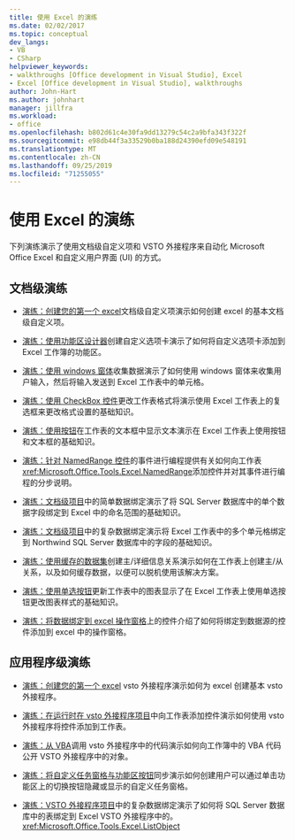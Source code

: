 ```yaml
---
title: 使用 Excel 的演练
ms.date: 02/02/2017
ms.topic: conceptual
dev_langs:
- VB
- CSharp
helpviewer_keywords:
- walkthroughs [Office development in Visual Studio], Excel
- Excel [Office development in Visual Studio], walkthroughs
author: John-Hart
ms.author: johnhart
manager: jillfra
ms.workload:
- office
ms.openlocfilehash: b802d61c4e30fa9dd13279c54c2a9bfa343f322f
ms.sourcegitcommit: e98db44f3a33529b0ba188d24390efd09e548191
ms.translationtype: MT
ms.contentlocale: zh-CN
ms.lasthandoff: 09/25/2019
ms.locfileid: "71255055"
---
```

# <a name="walkthroughs-using-excel"></a>使用 Excel 的演练
  下列演练演示了使用文档级自定义项和 VSTO 外接程序来自动化 Microsoft Office Excel 和自定义用户界面 (UI) 的方式。

## <a name="document-level-walkthroughs"></a>文档级演练
- [演练：创建您的第一个 excel](../vsto/walkthrough-creating-your-first-document-level-customization-for-excel.md)文档级自定义项演示如何创建 excel 的基本文档级自定义项。

- [演练：使用功能区设计器](../vsto/walkthrough-creating-a-custom-tab-by-using-the-ribbon-designer.md)创建自定义选项卡演示了如何将自定义选项卡添加到 Excel 工作簿的功能区。

- [演练：使用 windows 窗体](../vsto/walkthrough-collecting-data-using-a-windows-form.md)收集数据演示了如何使用 windows 窗体来收集用户输入，然后将输入发送到 Excel 工作表中的单元格。

- [演练：使用 CheckBox 控件](../vsto/walkthrough-changing-worksheet-formatting-using-checkbox-controls.md)更改工作表格式将演示使用 Excel 工作表上的复选框来更改格式设置的基础知识。

- [演练：使用按钮](../vsto/walkthrough-displaying-text-in-a-text-box-in-a-worksheet-using-a-button.md)在工作表的文本框中显示文本演示在 Excel 工作表上使用按钮和文本框的基础知识。

- [演练：针对 NamedRange 控件](../vsto/walkthrough-programming-against-events-of-a-namedrange-control.md)的事件进行编程提供有关如何向工作表<xref:Microsoft.Office.Tools.Excel.NamedRange>添加控件并对其事件进行编程的分步说明。

- [演练：文档级项目](../vsto/walkthrough-simple-data-binding-in-a-document-level-project.md)中的简单数据绑定演示了将 SQL Server 数据库中的单个数据字段绑定到 Excel 中的命名范围的基础知识。

- [演练：文档级项目](../vsto/walkthrough-complex-data-binding-in-a-document-level-project.md)中的复杂数据绑定演示将 Excel 工作表中的多个单元格绑定到 Northwind SQL Server 数据库中的字段的基础知识。

- [演练：使用缓存的数据集](../vsto/walkthrough-creating-a-master-detail-relation-using-a-cached-dataset.md)创建主/详细信息关系演示如何在工作表上创建主/从关系，以及如何缓存数据，以便可以脱机使用该解决方案。

- [演练：使用单选按钮](../vsto/walkthrough-updating-a-chart-in-a-worksheet-using-radio-buttons.md)更新工作表中的图表显示了在 Excel 工作表上使用单选按钮更改图表样式的基础知识。

- [演练：将数据绑定到 excel 操作窗格](../vsto/walkthrough-binding-data-to-controls-on-an-excel-actions-pane.md)上的控件介绍了如何将绑定到数据源的控件添加到 excel 中的操作窗格。

## <a name="application-level-walkthroughs"></a>应用程序级演练
- [演练：创建您的第一个 excel](../vsto/walkthrough-creating-your-first-vsto-add-in-for-excel.md) vsto 外接程序演示如何为 excel 创建基本 vsto 外接程序。

- [演练：在运行时在 vsto 外接程序项目](../vsto/walkthrough-adding-controls-to-a-worksheet-at-run-time-in-vsto-add-in-project.md)中向工作表添加控件演示如何使用 vsto 外接程序将控件添加到工作表。

- [演练：从 VBA](../vsto/walkthrough-calling-code-in-a-vsto-add-in-from-vba.md)调用 vsto 外接程序中的代码演示如何向工作簿中的 VBA 代码公开 VSTO 外接程序中的对象。

- [演练：将自定义任务窗格与功能区按钮](../vsto/walkthrough-synchronizing-a-custom-task-pane-with-a-ribbon-button.md)同步演示如何创建用户可以通过单击功能区上的切换按钮隐藏或显示的自定义任务窗格。

- [演练：VSTO 外接程序项目](../vsto/walkthrough-complex-data-binding-in-vsto-add-in-project.md)中的复杂数据绑定演示了如何将 SQL Server 数据库中的表绑定到 Excel VSTO 外接程序中的。 <xref:Microsoft.Office.Tools.Excel.ListObject>

